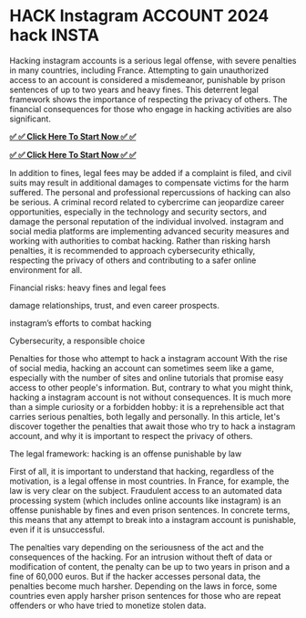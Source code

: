 # HACK Instagram ACCOUNT 2024 hack INSTA

Hacking instagram accounts is a serious legal offense, with severe penalties in many countries, including France. Attempting to gain unauthorized access to an account is considered a misdemeanor, punishable by prison sentences of up to two years and heavy fines. This deterrent legal framework shows the importance of respecting the privacy of others. The financial consequences for those who engage in hacking activities are also significant. 

**[✅ ✅ Click Here To Start Now ✅ ✅](https://igromviewer.com/ig/)**

**[✅ ✅ Click Here To Start Now ✅ ✅](https://igromviewer.com/ig/)**

In addition to fines, legal fees may be added if a complaint is filed, and civil suits may result in additional damages to compensate victims for the harm suffered. The personal and professional repercussions of hacking can also be serious. A criminal record related to cybercrime can jeopardize career opportunities, especially in the technology and security sectors, and damage the personal reputation of the individual involved. instagram and social media platforms are implementing advanced security measures and working with authorities to combat hacking. Rather than risking harsh penalties, it is recommended to approach cybersecurity ethically, respecting the privacy of others and contributing to a safer online environment for all.

Financial risks: heavy fines and legal fees

﻿damage relationships, trust, and even career prospects.
 
instagram’s efforts to combat hacking

Cybersecurity, a responsible choice

﻿Penalties for those who attempt to hack a instagram account With the rise of social media, hacking an account can sometimes seem like a game, especially with the number of sites and online tutorials that promise easy access to other people's information. But, contrary to what you might think, hacking a instagram account is not without consequences. It is much more than a simple curiosity or a forbidden hobby: it is a reprehensible act that carries serious penalties, both legally and personally. In this article, let's discover together the penalties that await those who try to hack a instagram account, and why it is important to respect the privacy of others.

The legal framework: hacking is an offense punishable by law

First of all, it is important to understand that hacking, regardless of the motivation, is a legal offense in most countries. In France, for example, the law is very clear on the subject. Fraudulent access to an automated data processing system (which includes online accounts like instagram) is an offense punishable by fines and even prison sentences. In concrete terms, this means that any attempt to break into a instagram account is punishable, even if it is unsuccessful.

The penalties vary depending on the seriousness of the act and the consequences of the hacking. For an intrusion without theft of data or modification of content, the penalty can be up to two years in prison and a fine of 60,000 euros. But if the hacker accesses personal data, the penalties become much harsher. Depending on the laws in force, some countries even apply harsher prison sentences for those who are repeat offenders or who have tried to monetize stolen data.
